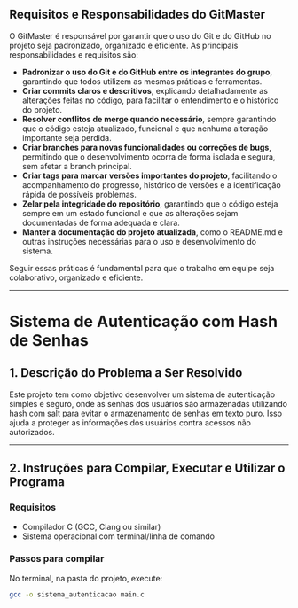## Requisitos e Responsabilidades do GitMaster

O GitMaster é responsável por garantir que o uso do Git e do GitHub no projeto seja padronizado, organizado e eficiente. As principais responsabilidades e requisitos são:

- **Padronizar o uso do Git e do GitHub entre os integrantes do grupo**, garantindo que todos utilizem as mesmas práticas e ferramentas.
- **Criar commits claros e descritivos**, explicando detalhadamente as alterações feitas no código, para facilitar o entendimento e o histórico do projeto.
- **Resolver conflitos de merge quando necessário**, sempre garantindo que o código esteja atualizado, funcional e que nenhuma alteração importante seja perdida.
- **Criar branches para novas funcionalidades ou correções de bugs**, permitindo que o desenvolvimento ocorra de forma isolada e segura, sem afetar a branch principal.
- **Criar tags para marcar versões importantes do projeto**, facilitando o acompanhamento do progresso, histórico de versões e a identificação rápida de possíveis problemas.
- **Zelar pela integridade do repositório**, garantindo que o código esteja sempre em um estado funcional e que as alterações sejam documentadas de forma adequada e clara.
- **Manter a documentação do projeto atualizada**, como o README.md e outras instruções necessárias para o uso e desenvolvimento do sistema.

Seguir essas práticas é fundamental para que o trabalho em equipe seja colaborativo, organizado e eficiente.

---

# Sistema de Autenticação com Hash de Senhas

## 1. Descrição do Problema a Ser Resolvido

Este projeto tem como objetivo desenvolver um sistema de autenticação simples e seguro, onde as senhas dos usuários são armazenadas utilizando hash com salt para evitar o armazenamento de senhas em texto puro. Isso ajuda a proteger as informações dos usuários contra acessos não autorizados.

---

## 2. Instruções para Compilar, Executar e Utilizar o Programa

### Requisitos
- Compilador C (GCC, Clang ou similar)
- Sistema operacional com terminal/linha de comando

### Passos para compilar

No terminal, na pasta do projeto, execute:

```bash
gcc -o sistema_autenticacao main.c

